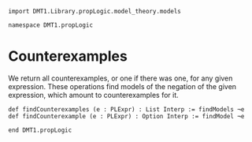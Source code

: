```lean
import DMT1.Library.propLogic.model_theory.models

namespace DMT1.propLogic
```

# Counterexamples

We return all counterexamples, or one if there was one, for
any given expression. These operations find models of the negation
of the given expression, which amount to counterexamples for it.

```lean
def findCounterexamples (e : PLExpr) : List Interp := findModels ¬e
def findCounterexample (e : PLExpr) : Option Interp := findModel ¬e

end DMT1.propLogic
```
